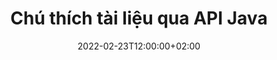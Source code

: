 ---
############################# Static ############################
layout: "product"
date: 2022-02-23T12:00:00+02:00
draft: false

product: "Annotation"
product_tag: "annotation"
platform: "Java"
platform_tag: "java"

############################# Head ############################
head_title: "API chú thích tài liệu Java | Xem & Chú thích Hình ảnh PDF Word Excel PPTX"
head_description: "API chú thích tài liệu Java. Xem, gắn thẻ, nhận xét và chú thích các định dạng tệp PDF Word DOCX, Excel XLSX, PPTX, EML EMLX, VSS VSD, OTP, CAD & hình ảnh."

############################# Header ##########################
title: "Chú thích tài liệu qua API Java"
description: "Xây dựng Ứng dụng Java với khả năng Xem & Chú thích PDF, HTML, MS Office và các định dạng tài liệu khác mà không cần cài đặt bất kỳ phần mềm bên ngoài nào."
button:
    enable: true
    icon: "fas fa-arrow-down"
    label: "Tải xuống bản dùng thử miễn phí"
    link: "https://downloads.groupdocs.com/annotation/java"

############################# SubMenu #########################
submenu:
    enable: true
    
    left:
        img_alt: "GroupDocs.Annotation for Java"
        image: "https://www.groupdocs.cloud/templates/groupdocs/images/product-logos/groupdocs-annotation-java.png"
        product: "GroupDocs.Annotation"
        platform: "Java"

    middle:
        button:
            # button loop
            - link: "#features"
              text: "Đặc trưng"

            # button loop
            - link: "https://products.groupdocs.app/annotation"
              text: "Bản trình diễn trực tiếp"

            # button loop
            - link: "https://purchase.groupdocs.com/pricing/annotation/java"
              text: "định giá"

    right:
        link_download: "https://downloads.groupdocs.com/annotation"
        link_learn: "https://docs.groupdocs.com/annotation/java/"
        link_buy: "https://purchase.groupdocs.com"

############################# Overview ############################
overview:
    enable: true
    content: |
      GroupDocs.Annotation Java API là một sản phẩm cho phép bạn làm việc với các chú thích trong tài liệu trên các nền tảng và hệ điều hành khác nhau, chẳng hạn như Android, MacOS, Linux, Windows. GroupDocs.Annotation cung cấp một thư viện với API đơn giản mang lại nhiều lợi ích: ví dụ: nếu bạn cần giữ bí mật dữ liệu hoặc chọn mức năng lượng bạn cần để làm việc với thư viện hoặc thay đổi một phần công việc bằng chú thích, thì thư viện rất phù hợp. nhẹ và linh hoạt.

      GroupDocs.Annotation for Java API cho phép bạn làm việc với các loại chú thích khác nhau, bao gồm: Văn bản, Đa tuyến, Vùng, Gạch dưới, Điểm, Hình mờ, Mũi tên, Hình elip, Thay thế văn bản, Khoảng cách, Trường văn bản, Biên tập tài nguyên, v.v. Và hỗ trợ hầu hết các định dạng tài liệu phổ biến như: PDF, HTML, Microsoft Office Word, bảng tính Excel, bản trình bày PowerPoint, Visio, email Outlook, hình ảnh, siêu tệp, bản vẽ CAD và nhiều định dạng khác. API cung cấp khả năng lấy hình thu nhỏ của các trang tài liệu và hỗ trợ nhập và xuất chú thích đến và từ các tệp PDF.

      Sử dụng thư viện, bạn có thể [thêm](/annotation/java/bmp/), [sửa](/annotation/java/bmp/), [extract](/annotation/java/bmp/) và [delete](/annotation/java/bmp/) chú thích từ tài liệu, xoay tài liệu, thay đổi giải pháp hình thu nhỏ và đây không phải là danh sách đầy đủ tất cả các khả năng. Nó cũng cung cấp một bộ đối tượng dữ liệu toàn diện để tùy chỉnh các thuộc tính chú thích theo yêu cầu của bạn trong tất cả các định dạng tài liệu được hỗ trợ.

      Làm việc với API GroupDocs.Annotation cho Java rất đơn giản và chỉ bao gồm một vài bước cơ bản. Lúc đầu, bạn cần thiết lập giấy phép, sau đó chọn tệp bạn muốn làm việc, sau đó thao tác bằng cách nào đó với các chú thích tài liệu (xóa/chỉnh sửa/trích xuất/xóa) và lưu kết quả. Để biết thêm thông tin, vui lòng xem [tài liệu của sản phẩm](https://docs.groupdocs.com/annotation/java/getting-started/) hoặc [ví dụ] của chúng tôi(https://github.com/groupdocs-annotation/GroupDocs.Annotation-for-Java) được đặt.
      
      GroupDocs.Annotation được cập nhật thường xuyên và cung cấp hỗ trợ cho khách hàng của mình, bạn luôn được hoan nghênh đặt câu hỏi cho chúng tôi hoặc gửi ý tưởng hoặc cho chúng tôi biết về nhu cầu của bạn đối với một cái gì đó mới và chúng tôi sẽ sẵn lòng triển khai nó trong các phiên bản mới của mình.
    tabs:
      enable: true
      
      ## TAB ONE ##
      tab_one:
        description: |
          Sau đây là tổng quan về GroupDocs.Annotation cho Java:
      
        right:
          enable: true
          icon: "fab fa-html5"
          title:  Tổng quan
          content: |
            * Thêm chú thích
            * Xuất chú thích 
            * Nhập chú thích
            * Trả lời dựa trên nhận xét
            * Khả năng tương thích chú thích
      
      ## TAB TWO ##
      tab_two:
        description: |
          GroupDocs.Annotation cho Java hỗ trợ tất cả [định dạng tệp tài liệu](https://docs.groupdocs.com/annotation/java/supported-document-formats/) phổ biến bao gồm: Microsoft Office, PDF, hình ảnh và nhiều định dạng khác.

        left:
          enable: true
          table:
            # table loop
            - title: "Microsoft Office Formats"
              content: |
                * **Word**: [DOC](/annotation/java/doc/), [DOCX](/annotation/java/docx/), [DOCM](/annotation/java/docm/), [DOT](/annotation/java/dot/), [DOTX](/annotation/java/dotx/), [RTF](/annotation/java/rtf/)
                * **Excel**: [XLS](/annotation/java/xls/), [XLSX](/annotation/java/xlsx/), [XLSB](/annotation/java/xlsb/), [XLSM](/annotation/java/xlsm/)
                * **PowerPoint**: [PPT](/annotation/java/ppt/), [PPTX](/annotation/java/pptx/), [PPS](/annotation/java/pps/), [PPSX](/annotation/java/ppsx/), [POTM](/annotation/java/potm/), [POTX](/annotation/java/potx/), [PPSM](/annotation/java/ppsm/), [PPTM](/annotation/java/pptm/), [WMF](/annotation/java/wmf/), [EMF](/annotation/java/emf/)
                * **Outlook**: [EML](/annotation/java/eml/), [EMLX](/annotation/java/emlx/), [MSG](/annotation/java/msg/)
                * **Visio**: [VSS](/annotation/java/vss/), [VST](/annotation/java/vst/), [VSD](/annotation/java/vsd/), [VSDX](/annotation/java/vsdx/), [VSX](/annotation/java/vsx/)

        right:
          enable: true
          table:
            # table loop
            - title: "Other Formats"
              content: |
                * **Portable**: [PDF](/annotation/java/pdf/) (PDF/A-1a, PDF/A-1b, PDF/A-2a)
                * **OpenDocument**: [ODT](/annotation/java/odt/), [ODS](/annotation/java/ods/), [ODP](/annotation/java/odp/)
                * **Images**: [BMP](/annotation/java/bmp/), [JPG](/annotation/java/jpg/), [JPEG](/annotation/java/jpeg/), [TIFF](/annotation/java/tiff/), [TIF](/annotation/java/tif/), [PNG](/annotation/java/png/), [GIF](/annotation/java/gif/), [DCM](/annotation/java/dcm/), [DICOM](/annotation/java/dicom/)
                * **AutoCAD**: [DWG](/annotation/java/dwg/), [DXF](/annotation/java/dxf/), [CAD](/annotation/java/cad/)
                * **Other**: [HTM](/annotation/java/htm/), [HTML](/annotation/java/html/), [CSV](/annotation/java/csv/), [DJVU](/annotation/java/djvu/), [OTP](/annotation/java/otp/), [OTT](/annotation/java/ott/)

      ## TAB THREE ##
      tab_three:
        description: |
          GroupDocs.Annotation cho Java hỗ trợ các Hệ điều hành, Khung & Trình quản lý gói sau:
        
        left:
          enable: true
          table:
            # table loop
            - icon: "fab fa-windows"
              title:  Các hệ điều hành
              content: |
                * Microsoft Windows Desktop
                * Microsoft Windows Server
                * Linux
                * MacOS

            # table loop
            - icon: "fas fa-code"
              title:  Khung được hỗ trợ
              content: |
                * Java 7 (1.7) and above

        right:
          enable: true
          table:
            # table loop
            - icon: "fas fa-cogs"
              title:  Môi trường phát triển
              content: |
                * NetBeans
                * IntelliJ IDEA
                * Eclipse

            # table loop
            - icon: "fas fa-tools"
              title:  Xây dựng công cụ tự động hóa
              content: |
                * Maven

############################# Features ############################
features:
    enable: true
    title: GroupDocs.Annotation cho các tính năng Java

    feature:
      # feature loop
      - icon: "fas fa-copy"
        link: "https://docs.groupdocs.com/annotation/java/add-area-annotation/"
        content: Thêm chú thích khu vực trong tài liệu và liên kết chú thích đơn giản và lồng nhau

      # feature loop
      - icon: "fas fa-eye"
        link: "https://docs.groupdocs.com/annotation/java/add-arrow-annotation/"
        content: Trỏ tới một Nội dung cụ thể bằng cách sử dụng Chú thích mũi tên

      # feature loop
      - icon: "fas fa-bolt"
        link: "https://docs.groupdocs.com/annotation/java/add-watermark-annotation/"
        content: Đặt Hình mờ Văn bản thành PDF, Trang trình bày, Trang tính Excel, Hình ảnh & Sơ đồ ở Vị trí Góc
      
      # feature loop
      - icon: "fas fa-file-powerpoint"
        link: "https://docs.groupdocs.com/annotation/java/add-point-annotation/"
        content: Thêm Nhận xét Popup vào bất kỳ Vị trí nào trong Tài liệu bằng Chú thích Điểm

      # feature loop
      - icon: "fas fa-code"
        link: "https://docs.groupdocs.com/annotation/java/add-polyline-annotation/"
        content: Sử dụng chú thích Polyline để kết nối chuỗi các đoạn thẳng, đoạn cung hoặc cả hai

      # feature loop
      - icon: "fas fa-cloud"
        link: "https://docs.groupdocs.com/annotation/java/add-ellipse-annotation/"
        content: Thêm chú thích hình elip vào PDF, Tài liệu Word, Bảng tính, Bản trình bày, Sơ đồ & Hình ảnh

      # feature loop
      - icon: "fas fa-remove-format"
        link: "https://docs.groupdocs.com/annotation/java/add-watermark-annotation/"
        content: Thêm hình mờ có góc cho PDF, PowerPoint, Excel, Hình ảnh & Sơ đồ

      # feature loop
      - icon: "fas fa-comment-slash"
        link: "https://docs.groupdocs.com/annotation/java/add-underline-annotation/"
        content: Tìm nạp tọa độ của chú thích văn bản trong biểu diễn hình ảnh của tài liệu

      # feature loop
      - icon: "fas fa-location-arrow"
        link: "https://docs.groupdocs.com/annotation/java/add-annotation-to-the-document/"
        content: Gạch chân, gạch ngang hoặc sửa đổi văn bản cụ thể trong tài liệu

      # feature loop
      - icon: "fas fa-border-all"
        link: "https://docs.groupdocs.com/annotation/java/add-annotation-to-the-document/"
        content: Thêm dấu văn bản hoặc hình mờ & trường văn bản trong tài liệu

      # feature loop
      - icon: "fas fa-wrench"
        link: "https://docs.groupdocs.com/annotation/java/add-point-annotation/"
        content: Nhập và xuất chú thích giữa các tài liệu Word và bản trình bày PowerPoint

      # feature loop
      - icon: "fas fa-columns"
        link: "https://docs.groupdocs.com/annotation/java/add-strikeout-annotation/"
        content: Chú thích Bảng tính Excel với các loại Chú thích Văn bản, Thay thế Văn bản, Hình chìm mờ & Tài nguyên

      # feature loop
      - icon: "fas fa-file-word"
        link: "https://docs.groupdocs.com/annotation/java/get-file-info/"
        content: Thêm chú thích Polyline, gạch ngang, gạch chân hoặc văn bản vào bản trình bày và trang trình bày PowerPoint

      # feature loop
      - icon: "fas fa-envelope"
        link: "https://docs.groupdocs.com/annotation/java/basic-usage/"
        content: Đánh dấu chú thích điểm trong bản trình bày bằng tọa độ X, Y

      # feature loop
      - icon: "fas fa-print"
        link: "https://docs.groupdocs.com/annotation/java/add-strikeout-annotation/"
        content: Thêm chú thích gạch ngang, văn bản, gạch chân hoặc nhiều dòng vào hình ảnh

      # feature loop
      - icon: "fas fa-file-archive"
        link: "https://docs.groupdocs.com/annotation/java/add-link-annotation/"
        content: Tìm nạp Thông tin & Hình ảnh Tài liệu cho Sơ đồ Visio, chẳng hạn như VSS & VSD
      
      # feature loop
      - icon: "fas fa-file-code"
        link: "https://docs.groupdocs.com/annotation/java/basic-usage/"
        content: Nhận hình thu nhỏ của các trang tài liệu & làm việc với các tệp TIFF nhiều trang

      # feature loop
      - icon: "fas fa-file-excel"
        link: "https://docs.groupdocs.com/annotation/java/get-file-info/"
        content: Tìm nạp tất cả Chú thích của Tài liệu bằng một Lệnh gọi Chức năng

      # feature loop
      - icon: "fas fa-heading"
        link: "https://docs.groupdocs.com/annotation/java/add-link-annotation/"
        content: Thêm chú thích liên kết vào bản trình bày PDF, Word và PowerPoint

      # feature loop
      - icon: "fas fa-project-diagram"
        link: "https://docs.groupdocs.com/annotation/java/add-point-annotation/"
        content: Hỗ trợ phân tích đường dẫn SVG cho PDF, Word, Sơ đồ, Trang trình bày và các định dạng tài liệu chính khác

      # feature loop
      - icon: "fas fa-cube"
        link: "https://docs.groupdocs.com/annotation/java/technical-support/"
        content: Hỗ trợ thêm Chú thích hình mờ vào tài liệu Word và dọn dẹp để thay thế văn bản

      # feature loop
      - icon: "fab fa-uncharted"
        link: "https://docs.groupdocs.com/annotation/java/technical-support/"
        content: Hỗ trợ Xử lý Hình dạng trong Sơ đồ cho Chú thích Văn bản
  
      # feature loop
      - icon: "fab fa-uncharted"
        link: "https://docs.groupdocs.com/annotation/java/advanced-usage/"
        content: Tiết kiệm thời gian bằng cách lưu vào bộ đệm Xem trước trang của tài liệu để xử lý nhanh hơn
  
      # feature loop
      - icon: "fab fa-uncharted"
        link: "https://docs.groupdocs.com/annotation/java/add-annotation-to-the-document/"
        content: Dễ dàng chú thích tài liệu Word, Excel và PowerPoint ngay cả với các định dạng cũ hơn

      # feature loop
      - icon: "fab fa-uncharted"
        link: "https://docs.groupdocs.com/annotation/java/add-distance-annotation/"
        content: Hiển thị Chú thích Chú thích Khoảng cách cho Excel, PowerPoint và Sơ đồ

############################# Support ############################
support:
    enable: true

############################# Solutions ############################
solutions:
    enable: true
    title: GroupDocs.Annotation cung cấp API xem tài liệu cho các môi trường phát triển phổ biến khác

    solution:
        # solution loop
        - img_alt: "GroupDocs.Annotation for .NET"
          image: "https://www.groupdocs.cloud/templates/groupdocs/images/product-logos/groupdocs-annotation-net.png"
          product: "GroupDocs.Annotation"
          platform: ".NET"
          link: "/annotation/net/"

############################# Back to top ###############################
back_to_top:
  enable: true
---